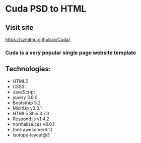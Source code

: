 # Cuda PSD to HTML
## Visit site
https://szmithu.github.io/Cuda/

### Cuda is a very popular single page website template

## Technologies:
* HTML5
* CSS3
* JavaScript
* jquery 3.6.0
* Bootstrap 5.2
* MixItUp v3.3.1
* HTML5 Shiv 3.7.3
* Respond.js v1.4.2
* normalize.css v8.0.1
* font-awesome/6.1.1
* isotope-layout@3